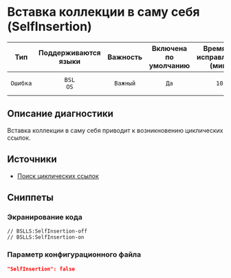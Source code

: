 # Вставка коллекции в саму себя (SelfInsertion)

 Тип | Поддерживаются<br>языки | Важность | Включена<br>по умолчанию | Время на<br>исправление (мин) | Тэги 
 :-: | :-: | :-: | :-: | :-: | :-: 
 `Ошибка` | `BSL`<br>`OS` | `Важный` | `Да` | `10` | `standard`<br>`unpredictable`<br>`performance` 

<!-- Блоки выше заполняются автоматически, не трогать -->
## Описание диагностики

Вставка коллекции в саму себя приводит к возникновению циклических ссылок.

## Источники

* [Поиск циклических ссылок](https://its.1c.ru/db/metod8dev#content:5859:hdoc)

## Сниппеты

<!-- Блоки ниже заполняются автоматически, не трогать -->
### Экранирование кода

```bsl
// BSLLS:SelfInsertion-off
// BSLLS:SelfInsertion-on
```

### Параметр конфигурационного файла

```json
"SelfInsertion": false
```
